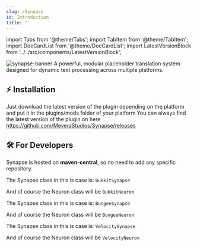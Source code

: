 ```yaml
---
slug: /Synapse
id: Introduction
title: ''
---
```

import Tabs from '@theme/Tabs';
import TabItem from '@theme/TabItem';
import DocCardList from '@theme/DocCardList';
import LatestVersionBlock from '../../src/components/LatestVersionBlock';

<img src="/assets/synapse-banner.png" alt="synapse-banner" />
 A powerful, modular placeholder translation system designed for dynamic text processing across multiple platforms.

## ⚡ Installation

Just download the latest version of the plugin depending on the platform and put it in the plugins/mods folder of your platform
You can always find the latest version of the plugin on here https://github.com/MeveraStudios/Synapse/releases


## 🛠️ For Developers

Synapse is hosted on **maven-central**, so no need to add any specific repository.

<Tabs groupId="synapse-platforms">
  <TabItem value="bukkit" label="Bukkit/Paper">
  
  The Synapse class in this is case is: ``BukkitSynapse``

  And of course the Neuron class will be ``BukkitNeuron``
    <LatestVersionBlock 
      owner="MeveraStudios" 
      repo="Synapse" 
      group="studio.mevera" 
      id="synapse-bukkit" 
    />
  </TabItem>
  <TabItem value="bungee" label="BungeeCord">
  
  The Synapse class in this is case is: ``BungeeSynapse``

  And of course the Neuron class will be ``BungeeNeuron``
    <LatestVersionBlock 
      owner="MeveraStudios" 
      repo="Synapse" 
      group="studio.mevera" 
      id="synapse-bungee" 
    />
  </TabItem>
  <TabItem value="velocity" label="Velocity">
  
  The Synapse class in this is case is: ``VelocitySynapse``

  And of course the Neuron class will be ``VelocityNeuron``
    <LatestVersionBlock 
      owner="MeveraStudios" 
      repo="Synapse" 
      group="studio.mevera" 
      id="synapse-velocity" 
    />
  </TabItem>
</Tabs>

